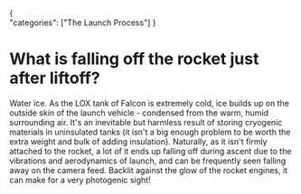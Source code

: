 {    
    "categories": ["The Launch Process"]
}

# What is falling off the rocket just after liftoff?

Water ice. As the LOX tank of Falcon is extremely cold, ice builds up on the outside skin of the launch vehicle - condensed from the warm, humid surrounding air. It's an inevitable but harmless result of storing cryogenic materials in uninsulated tanks (it isn't a big enough problem to be worth the extra weight and bulk of adding insulation). Naturally, as it isn't firmly attached to the rocket, a lot of it ends up falling off during ascent due to the vibrations and aerodynamics of launch, and can be frequently seen falling away on the camera feed. Backlit against the glow of the rocket engines, it can make for a very photogenic sight!
